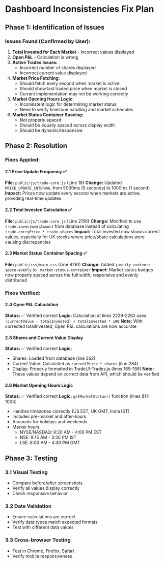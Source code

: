 # Dashboard Inconsistencies Fix Plan

## Phase 1: Identification of Issues

### Issues Found (Confirmed by User):

1. **Total Invested for Each Market** - Incorrect values displayed
2. **Open P&L** - Calculation is wrong
3. **Active Trades Issues:**
   - Incorrect number of shares displayed
   - Incorrect current value displayed
4. **Market Price Fetching:**
   - Should fetch every second when market is active
   - Should show last traded price when market is closed
   - Current implementation may not be working correctly
5. **Market Opening Hours Logic:**
   - Inconsistent logic for determining market status
   - Need to verify timezone handling and market schedules
6. **Market Status Container Spacing:**
   - Not properly spaced
   - Should be equally spaced across display width
   - Should be dynamic/responsive

## Phase 2: Resolution

### Fixes Applied:

#### 2.1 Price Update Frequency ✅
**File:** `public/js/trade-core.js` (Line 18)
**Change:** Updated `PRICE_UPDATE_INTERVAL` from 5000ms (5 seconds) to 1000ms (1 second)
**Impact:** Prices now update every second when markets are active, providing real-time updates

#### 2.2 Total Invested Calculation ✅
**File:** `public/js/trade-core.js` (Line 2156)
**Change:** Modified to use `trade.investmentAmount` from database instead of calculating `trade.entryPrice * trade.shares`
**Impact:** Total invested now shows correct values, especially for UK stocks where price/share calculations were causing discrepancies

#### 2.3 Market Status Container Spacing ✅
**File:** `public/css/main.css` (Line 8291)
**Change:** Added `justify-content: space-evenly` to `.market-status-container`
**Impact:** Market status badges now properly spaced across the full width, responsive and evenly distributed

### Fixes Verified:

#### 2.4 Open P&L Calculation
**Status:** ✅ Verified correct
**Logic:** Calculation at lines 2229-2262 uses `(currentValue - totalInvested) / totalInvested * 100`
**Note:** With corrected totalInvested, Open P&L calculations are now accurate

#### 2.5 Shares and Current Value Display
**Status:** ✅ Verified correct
**Logic:**
- Shares: Loaded from database (line 262)
- Current Value: Calculated as `currentPrice * shares` (line 284)
- Display: Properly formatted in TradeUI-Trades.js (lines 169-186)
**Note:** These values depend on correct data from API, which should be verified

#### 2.6 Market Opening Hours Logic
**Status:** ✅ Verified correct
**Logic:** `getMarketStatus()` function (lines 811-1004)
- Handles timezones correctly (US EST, UK GMT, India IST)
- Includes pre-market and after-hours
- Accounts for holidays and weekends
- Market hours:
  - NYSE/NASDAQ: 9:30 AM - 4:00 PM EST
  - NSE: 9:15 AM - 3:30 PM IST
  - LSE: 8:00 AM - 4:30 PM GMT

## Phase 3: Testing

### 3.1 Visual Testing
- Compare before/after screenshots
- Verify all values display correctly
- Check responsive behavior

### 3.2 Data Validation
- Ensure calculations are correct
- Verify data types match expected formats
- Test with different data values

### 3.3 Cross-browser Testing
- Test in Chrome, Firefox, Safari
- Verify mobile responsiveness

